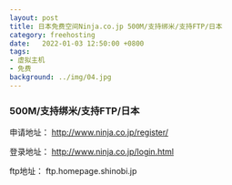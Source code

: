 ```yaml
---
layout: post
title: 日本免费空间Ninja.co.jp 500M/支持绑米/支持FTP/日本
category: freehosting
date:   2022-01-03 12:50:00 +0800
tags:
- 虚拟主机
- 免费
background: ../img/04.jpg
---
```


### 500M/支持绑米/支持FTP/日本
申请地址：
http://www.ninja.co.jp/register/

登录地址：
http://www.ninja.co.jp/login.html

ftp地址：
ftp.homepage.shinobi.jp
